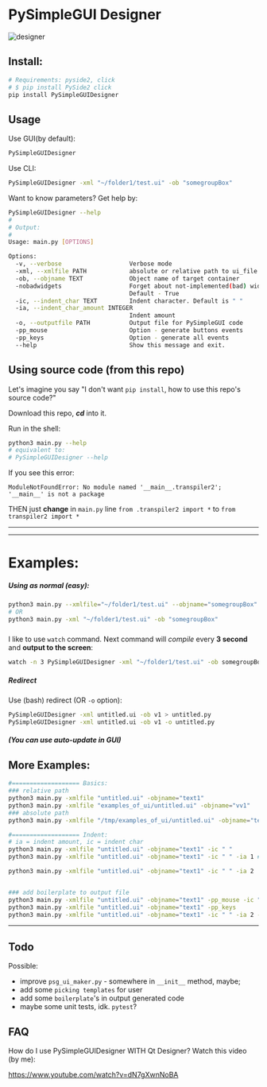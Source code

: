 # PySimpleGUI Designer

![designer](https://github.com/nngogol/PySimpleGUIDesigner/blob/master/2020-04-19---14-52-26.png)

## Install:
```bash
# Requirements: pyside2, click
# $ pip install PySide2 click
pip install PySimpleGUIDesigner
```

## Usage
Use GUI(by default):
```bash
PySimpleGUIDesigner
```

Use CLI:
```bash
PySimpleGUIDesigner -xml "~/folder1/test.ui" -ob "somegroupBox"
```

Want to know parameters? Get help by:
```bash
PySimpleGUIDesigner --help
# 
# Output:
# 
Usage: main.py [OPTIONS]

Options:
  -v, --verbose                   Verbose mode
  -xml, --xmlfile PATH            absolute or relative path to ui_file
  -ob, --objname TEXT             Object name of target container
  -nobadwidgets                   Forget about not-implemented(bad) widgets.
                                  Default - True
  -ic, --indent_char TEXT         Indent character. Default is " "
  -ia, --indent_char_amount INTEGER
                                  Indent amount
  -o, --outputfile PATH           Output file for PySimpleGUI code
  -pp_mouse                       Option - generate buttons events
  -pp_keys                        Option - generate all events
  --help                          Show this message and exit.
```



## Using source code (from this repo)

Let's imagine you say "I don't want `pip install`, how to use this repo's source code?"

Download this repo, ***cd*** into it.

Run in the shell:
```bash
python3 main.py --help
# equivalent to:
# PySimpleGUIDesigner --help
```

If you see this error:

`ModuleNotFoundError: No module named '__main__.transpiler2'; '__main__' is not a package`

THEN just **change** in `main.py` line `from .transpiler2 import *` to `from transpiler2 import *`

----
----


# Examples:

##### Using as normal (easy):
```bash
python3 main.py --xmlfile="~/folder1/test.ui" --objname="somegroupBox"
# OR
python3 main.py -xml "~/folder1/test.ui" -ob "somegroupBox"
```

##### 
I like to use `watch` command. Next command will *compile* every **3 second** and **output to the screen**:
```bash
watch -n 3 PySimpleGUIDesigner -xml "~/folder1/test.ui" -ob somegroupBox
```

##### Redirect
Use (bash) redirect (OR `-o` option):
```bash
PySimpleGUIDesigner -xml untitled.ui -ob v1 > untitled.py
PySimpleGUIDesigner -xml untitled.ui -ob v1 -o untitled.py
```

##### *(You can use auto-update in GUI)*




## More Examples:

```bash
#=================== Basics:
### relative path
python3 main.py -xmlfile "untitled.ui" -objname="text1"
python3 main.py -xmlfile "examples_of_ui/untitled.ui" -objname="vv1"
### absolute path
python3 main.py -xmlfile "/tmp/examples_of_ui/untitled.ui" -objname="text1"

#=================== Indent:
# ia = indent amount, ic = indent char
python3 main.py -xmlfile "untitled.ui" -objname="text1" -ic " "
python3 main.py -xmlfile "untitled.ui" -objname="text1" -ic " " -ia 1 # the same effect, as command above

python3 main.py -xmlfile "untitled.ui" -objname="text1" -ic " " -ia 2


### add boilerplate to output file
python3 main.py -xmlfile "untitled.ui" -objname="text1" -pp_mouse -ic " " -ia 2
python3 main.py -xmlfile "untitled.ui" -objname="text1" -pp_keys
python3 main.py -xmlfile "untitled.ui" -objname="text1" -ic " " -ia 2 -pp_keys

```

---

## Todo

Possible:
- improve `psg_ui_maker.py` - somewhere in `__init__` method, maybe;
- add some `picking templates` for user
- add some `boilerplate`'s in output generated code
- maybe some unit tests, idk. `pytest`?


## FAQ

How do I use PySimpleGUIDesigner WITH Qt Designer?
Watch this video (by me):

https://www.youtube.com/watch?v=dN7gXwnNoBA
